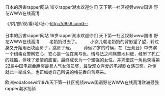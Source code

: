 日本的厉害rapper网站
16岁rapper潮水欢迎你们
天下第一社区视频www国语
野花WWW在线高清


《/内/部/观/看/地/址👉http://d8s8.com》--

日本的厉害rapper网站
16岁rapper潮水欢迎你们
天下第一社区视频www国语
野花WWW在线高清
　　老奶奶过去了。　　　小女儿朝老奶奶的背影望了望，转过身又开始用石块画房子，跳房子玩。
　　孙俪21岁的时候，在《玉观音》中饰演一个缉毒女警察安心，安心是一位在亲与仇、情与法之间痛苦地纠缠，经历了死亡的残酷，体味了爱情的甜蜜，最终成长为一个坚强的女性。并凭借这一角色获得第22届中国电视金鹰奖最具人气女演员奖、最受观众喜爱的电视剧女演员奖。孙俪就此一举成名，也正如她自己所说的梅花香自苦寒来。





欧洲vodafonewifi18√k天下第一社区视频www国语野花WWW在线高清欧洲最强rapper潮水视频
